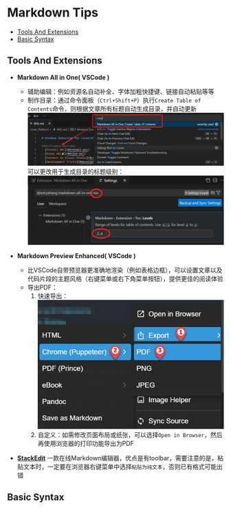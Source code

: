 # Markdown Tips

- [Tools And Extensions](#tools-and-extensions)
- [Basic Syntax](#basic-syntax)



## Tools And Extensions

- **Markdown All in One( VSCode )**
  - 辅助编辑：例如资源名自动补全、字体加粗快捷键、链接自动粘贴等等
  - 制作目录：通过命令面板（`Ctrl+Shift+P`）执行`Create Table of Contents`命令，则根据文章所有标题自动生成目录，并自动更新
  ![](./img/MD_CreateTOC.png)
  可以更改用于生成目录的标题级别：
  ![](./img/MD_TOCLevels.png)

- **Markdown Preview Enhanced( VSCode )**
  - 比VSCode自带预览器更准确地渲染（例如表格边框），可以设置文章以及代码片段的主题风格（右键菜单或右下角菜单按钮），提供更佳的阅读体验
  - 导出PDF：
    1. 快速导出：
    ![](./img/MD_ExportPDF.png)
    2. 自定义：如需修改页面布局或纸张，可以选择`Open in Browser`，然后再使用浏览器的打印功能导出为PDF

- **[StackEdit](https://stackedit.io/app#)**
  一款在线Markdown编辑器，优点是有toolbar，需要注意的是，粘贴文本时，一定要在浏览器右键菜单中选择`粘贴为纯文本`，否则已有格式可能出错


## Basic Syntax
